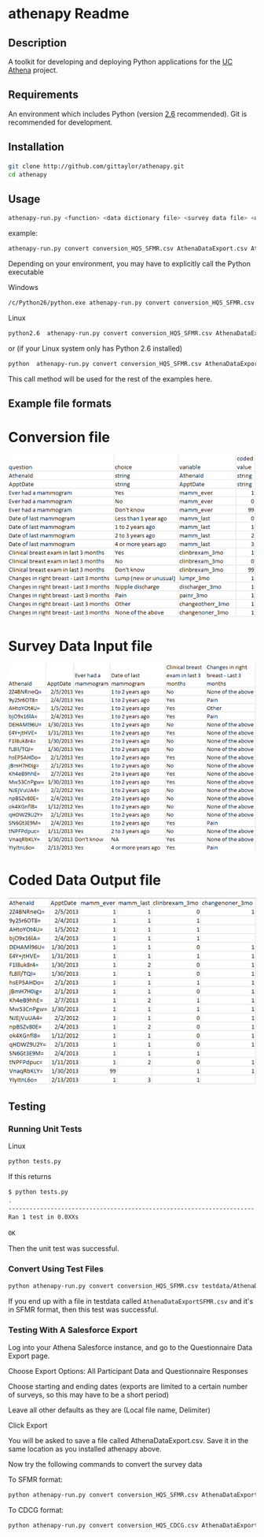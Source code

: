 # athenapy Readme

## Description

A toolkit for developing and deploying Python applications for the [UC Athena](http://athenacarenetwork.org/) project.

## Requirements

An environment which includes Python (version [2.6](http://www.python.org/download/releases/2.6.8/) recommended). Git is recommended for development.

## Installation

```bash
git clone http://github.com/gittaylor/athenapy.git
cd athenapy
```

## Usage

```bash
athenapy-run.py <function> <data dictionary file> <survey data file> <output file>
```

example:

```bash
athenapy-run.py convert conversion_HQS_SFMR.csv AthenaDataExport.csv AthenaDataExportSFMR.csv
```

Depending on your environment, you may have to explicitly call the Python executable

Windows

```bash
/c/Python26/python.exe athenapy-run.py convert conversion_HQS_SFMR.csv AthenaDataExport.csv AthenaDataExportSFMR.csv
```

Linux

```bash
python2.6  athenapy-run.py convert conversion_HQS_SFMR.csv AthenaDataExport.csv AthenaDataExportSFMR.csv
```

or (if your Linux system only has Python 2.6 installed)

```bash
python  athenapy-run.py convert conversion_HQS_SFMR.csv AthenaDataExport.csv AthenaDataExportSFMR.csv
```

This call method will be used for the rest of the examples here.

## Example file formats

# Conversion file

![Conversion file](images/conversion.png)

# Survey Data Input file

![Survey Data Input file](images/surveydatainput.png)

# Coded Data Output file

![Coded Data Output file](images/codeddataoutput.png)

## Testing

### Running Unit Tests

Linux

```bash
python tests.py
```

If this returns

```bash
$ python tests.py
.
----------------------------------------------------------------------
Ran 1 test in 0.0XXs

OK
```

Then the unit test was successful.

### Convert Using Test Files

```bash
python athenapy-run.py convert conversion_HQS_SFMR.csv testdata/AthenaDataExportTest.csv testdata/AthenaDataExportSFMR.csv 
```

If you end up with a file in testdata called ```AthenaDataExportSFMR.csv``` and it's in SFMR format, then this test was successful.

### Testing With A Salesforce Export

Log into your Athena Salesforce instance, and go to the Questionnaire Data Export page.

Choose Export Options: All Participant Data and Questionnaire Responses

Choose starting and ending dates (exports are limited to a certain number of surveys, so this may have to be a short period)

Leave all other defaults as they are (Local file name, Delimiter)

Click Export

You will be asked to save a file called AthenaDataExport.csv. Save it in the same location as you installed athenapy above.

Now try the following commands to convert the survey data

To SFMR format:

```bash
python athenapy-run.py convert conversion_HQS_SFMR.csv AthenaDataExport.csv AthenaDataExportSFMR.csv 
```

To CDCG format:

```bash
python athenapy-run.py convert conversion_HQS_CDCG.csv AthenaDataExport.csv AthenaDataExportCDCG.csv 
```